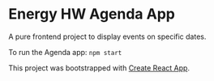 # Energy HW Agenda App

A pure frontend project to display events on specific dates.

To run the Agenda app:
`npm start`

This project was bootstrapped with [Create React App](https://github.com/facebook/create-react-app).
